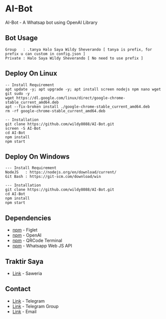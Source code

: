 # AI-Bot
AI-Bot - A Whatsap bot using OpenAI Library

## Bot Usage
```
Group   : .tanya Halo Saya Wildy Sheverando [ tanya is prefix, for prefix u can custom in config.json ]
Private : Halo Saya Wildy Sheverando [ No need to use prefix ]
```

## Deploy On Linux
```
-- Install Requirement
apt update -y; apt upgrade -y; apt install screen nodejs npm nano wget git sudo -y
wget https://dl.google.com/linux/direct/google-chrome-stable_current_amd64.deb
apt --fix-broken install ./google-chrome-stable_current_amd64.deb
rm -rf google-chrome-stable_current_amd64.deb

-- Installation
git clone https://github.com/wildy8088/AI-Bot.git
screen -S AI-Bot
cd AI-Bot
npm install
npm start
```

## Deploy On Windows
```
--- Install Requirement
NodeJS   : https://nodejs.org/en/download/current/
Git Bash : https://git-scm.com/download/win

--- Installation
git clone https://github.com/wildy8088/AI-Bot.git
cd AI-Bot
npm install
npm start
```

## Dependencies
- [npm](https://www.npmjs.com/package/figlet) - Figlet
- [npm](https://www.npmjs.com/package/openai) - OpenAI
- [npm](https://www.npmjs.com/package/qrcode-terminal) - QRCode Terminal
- [npm](https://www.npmjs.com/package/whatsapp-web.js) - Whatsapp Web JS API

## Traktir Saya
- [Link](https://saweria.co/wildy8088) - Saweria

## Contact
- [Link](https://t.me/wildy8088) - Telegram
- [Link](https://t.me/wildy8088_group) - Telegram Group
- [Link](mailto:admin@wildy.my.id) - Email
